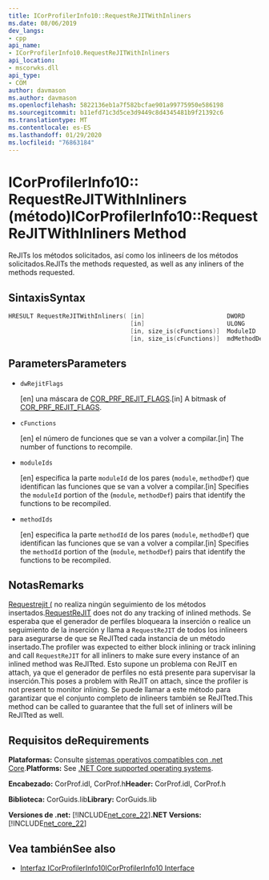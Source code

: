 ```yaml
---
title: ICorProfilerInfo10::RequestReJITWithInliners
ms.date: 08/06/2019
dev_langs:
- cpp
api_name:
- ICorProfilerInfo10.RequestReJITWithInliners
api_location:
- mscorwks.dll
api_type:
- COM
author: davmason
ms.author: davmason
ms.openlocfilehash: 5822136eb1a7f582bcfae901a99775950e586198
ms.sourcegitcommit: b11efd71c3d5ce3d9449c8d4345481b9f21392c6
ms.translationtype: MT
ms.contentlocale: es-ES
ms.lasthandoff: 01/29/2020
ms.locfileid: "76863184"
---
```

# <a name="icorprofilerinfo10requestrejitwithinliners-method"></a><span data-ttu-id="5ef42-102">ICorProfilerInfo10:: RequestReJITWithInliners (método)</span><span class="sxs-lookup"><span data-stu-id="5ef42-102">ICorProfilerInfo10::RequestReJITWithInliners Method</span></span>

<span data-ttu-id="5ef42-103">ReJITs los métodos solicitados, así como los inlineers de los métodos solicitados.</span><span class="sxs-lookup"><span data-stu-id="5ef42-103">ReJITs the methods requested, as well as any inliners of the methods requested.</span></span>

## <a name="syntax"></a><span data-ttu-id="5ef42-104">Sintaxis</span><span class="sxs-lookup"><span data-stu-id="5ef42-104">Syntax</span></span>

```cpp
HRESULT RequestReJITWithInliners( [in]                       DWORD       dwRejitFlags,
                                  [in]                       ULONG       cFunctions,
                                  [in, size_is(cFunctions)]  ModuleID    moduleIds[],
                                  [in, size_is(cFunctions)]  mdMethodDef methodIds[]);
```

## <a name="parameters"></a><span data-ttu-id="5ef42-105">Parameters</span><span class="sxs-lookup"><span data-stu-id="5ef42-105">Parameters</span></span>

- `dwRejitFlags`

  <span data-ttu-id="5ef42-106">\[en] una máscara de [COR_PRF_REJIT_FLAGS](cor-prf-rejit-flags-enumeration.md).</span><span class="sxs-lookup"><span data-stu-id="5ef42-106">\[in] A bitmask of [COR_PRF_REJIT_FLAGS](cor-prf-rejit-flags-enumeration.md).</span></span>

- `cFunctions`

  <span data-ttu-id="5ef42-107">\[en] el número de funciones que se van a volver a compilar.</span><span class="sxs-lookup"><span data-stu-id="5ef42-107">\[in] The number of functions to recompile.</span></span>

- `moduleIds`

  <span data-ttu-id="5ef42-108">\[en] especifica la parte `moduleId` de los pares (`module`, `methodDef`) que identifican las funciones que se van a volver a compilar.</span><span class="sxs-lookup"><span data-stu-id="5ef42-108">\[in] Specifies the `moduleId` portion of the (`module`, `methodDef`) pairs that identify the functions to be recompiled.</span></span>

- `methodIds`

  <span data-ttu-id="5ef42-109">\[en] especifica la parte `methodId` de los pares (`module`, `methodDef`) que identifican las funciones que se van a volver a compilar.</span><span class="sxs-lookup"><span data-stu-id="5ef42-109">\[in] Specifies the `methodId` portion of the (`module`, `methodDef`) pairs that identify the functions to be recompiled.</span></span>

## <a name="remarks"></a><span data-ttu-id="5ef42-110">Notas</span><span class="sxs-lookup"><span data-stu-id="5ef42-110">Remarks</span></span>

<span data-ttu-id="5ef42-111">[Requestrejit (](icorprofilerinfo4-requestrejit-method.md) no realiza ningún seguimiento de los métodos insertados.</span><span class="sxs-lookup"><span data-stu-id="5ef42-111">[RequestReJIT](icorprofilerinfo4-requestrejit-method.md) does not do any tracking of inlined methods.</span></span> <span data-ttu-id="5ef42-112">Se esperaba que el generador de perfiles bloqueara la inserción o realice un seguimiento de la inserción y llama a `RequestReJIT` de todos los inlineers para asegurarse de que se ReJITted cada instancia de un método insertado.</span><span class="sxs-lookup"><span data-stu-id="5ef42-112">The profiler was expected to either block inlining or track inlining and call `RequestReJIT` for all inliners to make sure every instance of an inlined method was ReJITted.</span></span> <span data-ttu-id="5ef42-113">Esto supone un problema con ReJIT en attach, ya que el generador de perfiles no está presente para supervisar la inserción.</span><span class="sxs-lookup"><span data-stu-id="5ef42-113">This poses a problem with ReJIT on attach, since the profiler is not present to monitor inlining.</span></span> <span data-ttu-id="5ef42-114">Se puede llamar a este método para garantizar que el conjunto completo de inlineers también se ReJITted.</span><span class="sxs-lookup"><span data-stu-id="5ef42-114">This method can be called to guarantee that the full set of inliners will be ReJITted as well.</span></span>

## <a name="requirements"></a><span data-ttu-id="5ef42-115">Requisitos de</span><span class="sxs-lookup"><span data-stu-id="5ef42-115">Requirements</span></span>

<span data-ttu-id="5ef42-116">**Plataformas:** Consulte [sistemas operativos compatibles con .net Core](../../../core/install/dependencies.md?tabs=netcore30&pivots=os-windows).</span><span class="sxs-lookup"><span data-stu-id="5ef42-116">**Platforms:** See [.NET Core supported operating systems](../../../core/install/dependencies.md?tabs=netcore30&pivots=os-windows).</span></span>

<span data-ttu-id="5ef42-117">**Encabezado:** CorProf.idl, CorProf.h</span><span class="sxs-lookup"><span data-stu-id="5ef42-117">**Header:** CorProf.idl, CorProf.h</span></span>

<span data-ttu-id="5ef42-118">**Biblioteca:** CorGuids.lib</span><span class="sxs-lookup"><span data-stu-id="5ef42-118">**Library:** CorGuids.lib</span></span>

<span data-ttu-id="5ef42-119">**Versiones de .net:** [!INCLUDE[net_core_22](../../../../includes/net-core-30-md.md)]</span><span class="sxs-lookup"><span data-stu-id="5ef42-119">**.NET Versions:** [!INCLUDE[net_core_22](../../../../includes/net-core-30-md.md)]</span></span>

## <a name="see-also"></a><span data-ttu-id="5ef42-120">Vea también</span><span class="sxs-lookup"><span data-stu-id="5ef42-120">See also</span></span>

- [<span data-ttu-id="5ef42-121">Interfaz ICorProfilerInfo10</span><span class="sxs-lookup"><span data-stu-id="5ef42-121">ICorProfilerInfo10 Interface</span></span>](icorprofilerinfo10-interface.md)
